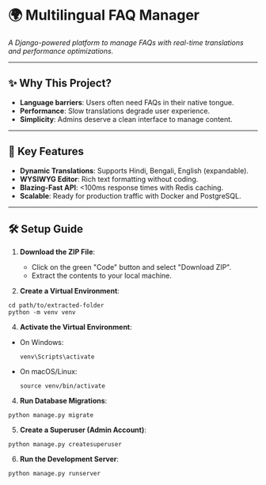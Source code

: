 # 🌍 Multilingual FAQ Manager 

*A Django-powered platform to manage FAQs with real-time translations and performance optimizations.*

---

## ✨ Why This Project?

- **Language barriers**: Users often need FAQs in their native tongue.
- **Performance**: Slow translations degrade user experience.
- **Simplicity**: Admins deserve a clean interface to manage content.

---

## 🚀 Key Features

- **Dynamic Translations**: Supports Hindi, Bengali, English (expandable).
- **WYSIWYG Editor**: Rich text formatting without coding.
- **Blazing-Fast API**: <100ms response times with Redis caching.
- **Scalable**: Ready for production traffic with Docker and PostgreSQL.

---

## 🛠️ Setup Guide

1. **Download the ZIP File**:
   - Click on the green "Code" button and select "Download ZIP".
   - Extract the contents to your local machine.

2. **Create a Virtual Environment**:
 ``` 
cd path/to/extracted-folder
python -m venv venv
 ```

4. **Activate the Virtual Environment**:
- On Windows:
  ```
  venv\Scripts\activate
  ```
- On macOS/Linux:
  ```
  source venv/bin/activate
  ```


4. **Run Database Migrations**:
 ```
python manage.py migrate
 ```

5. **Create a Superuser (Admin Account)**:
 ```
python manage.py createsuperuser
 ```

6. **Run the Development Server**:
 ```
python manage.py runserver
 ```




